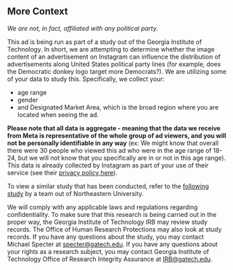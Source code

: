 ## More Context

*We are not, in fact, affiliated with any political party.*

This ad is being run as part of a study out of the Georgia Institute of Technology. In short, we are attempting to determine whether the image content of an advertisement on Instagram can influence the distribution of advertisements along United States political party lines (for example, does the Democratic donkey logo target more Democrats?). We are utilizing some of your data to study this. Specifically, we collect your:
-  age range
-  gender
- and Designated Market Area, which is the broad region where you are located when seeing the ad.
  
**Please note that all data is aggregate - meaning that the data we receive from Meta is representative of the whole group of ad viewers, and you will not be personally identifiable in any way** (ex: We might know that overall there were 30 people who viewed this ad who were in the age range of 18-24, but we will not know that you specifically are in or not in this age range). This data is already collected by Instagram as part of your use of their service (see their [privacy policy here](https://privacycenter.instagram.com/policy/)).

To view a similar study that has been conducted, refer to the [following study](https://facebook-targeting.ccs.neu.edu/measurement/papers/kaplan2022measurement.pdf#__utma=72955916.2145558200.1695324068.1695324068.1695324068.1&__utmb=72955916.2.9.1695324069025&__utmc=72955916&__utmx=-&__utmz=72955916.1695324068.1.1.utmcsr=google%7Cutmccn=(organic)%7Cutmcmd=organic%7Cutmctr=(not%20provided)&__utmv=-&__utmk=210080147) by a team out of Northeastern University. 

We will comply with any applicable laws and regulations regarding confidentiality. To make sure that this research is being carried out in the proper way, the Georgia Institute of Technology IRB may review study records. The Office of Human Research Protections may also look at study records. If you have any questions about the study, you may contact Michael Specter at specter@gatech.edu. If you have any questions about your rights as a research subject, you may contact Georgia Institute of Technology Office of Research Integrity Assurance at IRB@gatech.edu.
